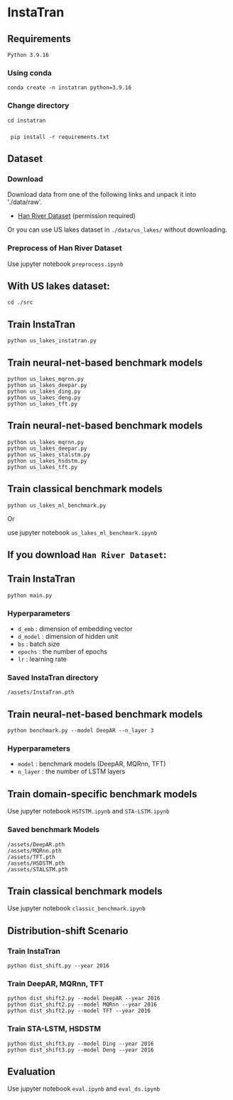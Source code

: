 # InstaTran

## Requirements

`Python 3.9.16`

### Using conda 
`conda create -n instatran python=3.9.16`

### Change directory
`cd instatran`

### 
` pip install -r requirements.txt`

## Dataset

### Download
Download data from one of the following links and unpack it into './data/raw'.
- [Han River Dataset](https://dacon.io/competitions/official/235949/data) (permission required)

Or you can use US lakes dataset in `./data/us_lakes/` without downloading.

### Preprocess of Han River Dataset  
Use jupyter notebook `preprocess.ipynb`

## With US lakes dataset:
```
cd ./src
```

## Train InstaTran

```
python us_lakes_instatran.py
```

## Train neural-net-based benchmark models
```
python us_lakes_mqrnn.py
python us_lakes_deepar.py
python us_lakes_ding.py
python us_lakes_deng.py
python us_lakes_tft.py
```

## Train neural-net-based benchmark models
```
python us_lakes_mqrnn.py
python us_lakes_deepar.py
python us_lakes_stalstm.py
python us_lakes_hsdstm.py
python us_lakes_tft.py
```

## Train classical benchmark models
```
python us_lakes_ml_benchmark.py
```
Or

use jupyter notebook `us_lakes_ml_benchmark.ipynb`


## If you download `Han River Dataset`:

## Train InstaTran

```
python main.py 
```

### Hyperparameters

- `d_emb` : dimension of embedding vector
- `d_model` : dimension of hidden unit
- `bs` : batch size
- `epochs` : the number of epochs
- `lr` : learning rate

### Saved InstaTran directory

```
/assets/InstaTran.pth
```

## Train neural-net-based benchmark models

```
python benchmark.py --model DeepAR --n_layer 3 
```

### Hyperparameters

- `model` : benchmark models (DeepAR, MQRnn, TFT)
- `n_layer` : the number of LSTM layers

## Train domain-specific benchmark models

Use jupyter notebook `HSTSTM.ipynb` and `STA-LSTM.ipynb`

### Saved benchmark Models

```
/assets/DeepAR.pth
/assets/MQRnn.pth
/assets/TFT.pth
/assets/HSDSTM.pth
/assets/STALSTM.pth
```

## Train classical benchmark models

Use jupyter notebook `classic_benchmark.ipynb`

## Distribution-shift Scenario

### Train InstaTran
```
python dist_shift.py --year 2016
```

### Train DeepAR, MQRnn, TFT 

```
python dist_shift2.py --model DeepAR --year 2016
python dist_shift2.py --model MQRnn --year 2016
python dist_shift2.py --model TFT --year 2016
```

### Train STA-LSTM, HSDSTM

```
python dist_shift3.py --model Ding --year 2016
python dist_shift3.py --model Deng --year 2016
```

## Evaluation

Use jupyter notebook `eval.ipynb` and `eval_ds.ipynb`
